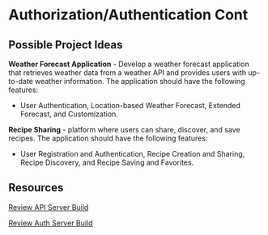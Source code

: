 # Authorization/Authentication Cont

## Possible Project Ideas

**Weather Forecast Application** - Develop a weather forecast application that retrieves weather data from a weather API and provides users with up-to-date weather information. The application should have the following features:

- User Authentication, Location-based Weather Forecast, Extended Forecast, and Customization.

**Recipe Sharing** - platform where users can share, discover, and save recipes. The application should have the following features:

- User Registration and Authentication, Recipe Creation and Sharing, Recipe Discovery, and Recipe Saving and Favorites.

## Resources

[Review API Server Build](https://codefellows.github.io/code-401-javascript-guide/curriculum/apps-and-libraries/api-server/)

[Review Auth Server Build](https://codefellows.github.io/code-401-javascript-guide/curriculum/apps-and-libraries/auth-server/)